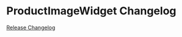 # ProductImageWidget Changelog

[Release Changelog](https://github.com/spryker-shop/ProductImageWidget/releases)
